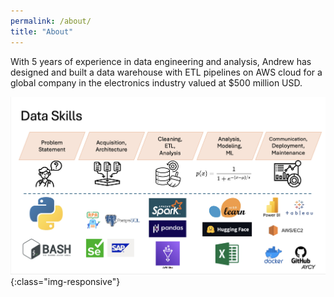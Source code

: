 ```yaml
---
permalink: /about/
title: "About"
---
```


With 5 years of experience in data engineering and analysis, Andrew has designed and built a data warehouse with ETL pipelines on AWS cloud for a global company in the electronics industry valued at $500 million USD.


![aycy_skills](/assets/images/aycy_skills_20250830.png){:class="img-responsive"}
